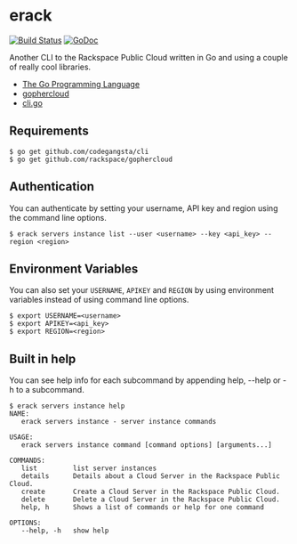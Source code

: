 # erack
[![Build Status](http://104.130.11.192:8080/buildStatus/icon?job=test1)](http://104.130.11.192:8080/job/test1/)
[![GoDoc](https://godoc.org/github.com/rackeric/erack?status.svg)](https://godoc.org/github.com/rackeric/erack)

Another CLI to the Rackspace Public Cloud written in Go and using a couple of really cool libraries.

- [The Go Programming Language](https://golang.org/)
- [gophercloud](http://gophercloud.io/)
- [cli.go](https://github.com/codegangsta/cli)

## Requirements
```
$ go get github.com/codegangsta/cli
$ go get github.com/rackspace/gophercloud
```

## Authentication
You can authenticate by setting your username, API key and region using the command line options.
```
$ erack servers instance list --user <username> --key <api_key> --region <region>
```

## Environment Variables
You can also set your `USERNAME`, `APIKEY` and `REGION` by using environment variables instead of using command line options.
```
$ export USERNAME=<username>
$ export APIKEY=<api_key>
$ export REGION=<region>
```

## Built in help
You can see help info for each subcommand by appending help, --help or -h to a subcommand.
```
$ erack servers instance help
NAME:
   erack servers instance - server instance commands

USAGE:
   erack servers instance command [command options] [arguments...]

COMMANDS:
   list         list server instances
   details      Details about a Cloud Server in the Rackspace Public Cloud.
   create       Create a Cloud Server in the Rackspace Public Cloud.
   delete       Delete a Cloud Server in the Rackspace Public Cloud.
   help, h      Shows a list of commands or help for one command

OPTIONS:
   --help, -h   show help
```

